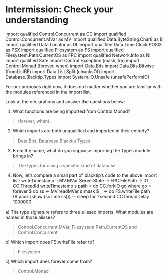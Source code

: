 # Intermission: Check your understanding

import qualified Control.Concurrent
as CC
import qualified Control.Concurrent.MVar
as MV
import qualified Data.ByteString.Char8
as B
import qualified Data.Locator
as DL
import qualified Data.Time.Clock.POSIX
as PSX
import qualified Filesystem
as FS
import qualified Filesystem.Path.CurrentOS
as FPC
import qualified Network.Info
as NI
import qualified Safe
import Control.Exception (mask, try)
import Control.Monad (forever, when)
import Data.Bits
import Data.Bits.Bitwise (fromListBE)
import Data.List.Split (chunksOf)
import Database.Blacktip.Types
import System.IO.Unsafe (unsafePerformIO)

For our purposes right now, it does not matter whether you are familiar with the modules referenced in the import list.

Look at the declarations and answer the questions below:
1. What functions are being imported from Control.Monad?
> (forever, when).

2. Which imports are both unqualified and imported in
their entirety?
> Data.Bits, Database.Blacktip.Types

3. From the name, what do you suppose importing the Types
module brings in?
> The types for using a specific kind of database. 

4. Now, let’s compare a small part of blacktip’s code to the above import list:
writeTimestamp :: MV.MVar ServerState
-> FPC.FilePath
-> IO CC.ThreadId
writeTimestamp s path = do
CC.forkIO go
where go = forever $ do
ss <- MV.readMVar s
mask $ \_ -> do
FS.writeFile path
(B.pack (show (ssTime ss)))
-- sleep for 1 second
CC.threadDelay 1000000

a) The type signature refers to three aliased imports.
What modules are named in those aliases?
> Control.Concurrent.MVar, Filesystem.Path.CurrentOS and Control.Concurrent 

b) Which import does FS.writeFile refer to?
> Filesystem

c) Which import does forever come from?
> Control.Monad
